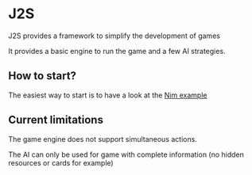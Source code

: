 # J2S

J2S provides a framework to simplify the development of games

It provides a basic engine to run the game and a few AI strategies.

## How to start?

The easiest way to start is to have a look at the [Nim example](https://github.com/berewt/J2S/tree/master/examples/nim)

## Current limitations

The game engine does not support simultaneous actions.

The AI can only be used for game with complete information (no hidden resources or cards for example)
